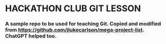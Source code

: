 # HACKATHON CLUB GIT LESSON

### A sample repo to be used for teaching Git. Copied and modified from https://github.com/jlukecarlson/mega-project-list. ChatGPT helped too.
